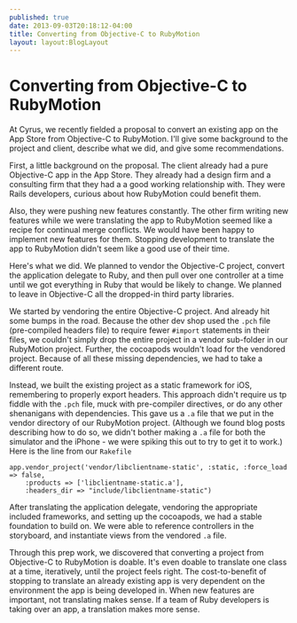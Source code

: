 ```yaml
---
published: true
date: 2013-09-03T20:18:12-04:00
title: Converting from Objective-C to RubyMotion
layout: layout:BlogLayout
---
```


# Converting from Objective-C to RubyMotion

At Cyrus, we recently fielded a proposal to convert an existing app on the App Store from Objective-C to RubyMotion. I'll give some background to the project and client, describe what we did, and give some recommendations.

First, a little background on the proposal. The client already had a pure Objective-C app in the App Store. They already had a design firm and a consulting firm that they had a a good working relationship with. They were Rails developers, curious about how RubyMotion could benefit them.

Also, they were pushing new features constantly. The other firm writing new features while we were translating the app to RubyMotion seemed like a recipe for continual merge conflicts. We would have been happy to implement new features for them. Stopping development to translate the app to RubyMotion didn't seem like a good use of their time.

Here's what we did. We planned to vendor the Objective-C project, convert the application delegate to Ruby, and then pull over one controller at a time until we got everything in Ruby that would be likely to change. We planned to leave in Objective-C all the dropped-in third party libraries.

We started by vendoring the entire Objective-C project. And already hit some bumps in the road. Because the other dev shop used the `.pch` file (pre-compiled headers file) to require fewer `#import` statements in their files, we couldn't simply drop the entire project in a vendor sub-folder in our RubyMotion project. Further, the cocoapods wouldn't load for the vendored project. Because of all these missing dependencies, we had to take a different route.

Instead, we built the existing project as a static framework for iOS, remembering to properly export headers. This approach didn't require us tp fiddle with the `.pch` file, muck with pre-compiler directives, or do any other shenanigans with dependencies. This gave us a `.a` file that we put in the vendor directory of our RubyMotion project. (Although we found blog posts describing how to do so, we didn't bother making a `.a` file for both the simulator and the iPhone - we were spiking this out to try to get it to work.) Here is the line from our `Rakefile`

    app.vendor_project('vendor/libclientname-static', :static, :force_load => false,
        :products => ['libclientname-static.a'],
        :headers_dir => "include/libclientname-static")

After translating the application delegate, vendoring the appropriate included frameworks, and setting up the cocoapods, we had a stable foundation to build on. We were able to reference controllers in the storyboard, and instantiate views from the vendored `.a` file.

Through this prep work, we discovered that converting a project from Objective-C to RubyMotion is doable. It's even doable to translate one class at a time, iteratively, until the project feels right. The cost-to-benefit of stopping to translate an already existing app is very dependent on the environment the app is being developed in. When new features are important, not translating makes sense. If a team of Ruby developers is taking over an app, a translation makes more sense.
